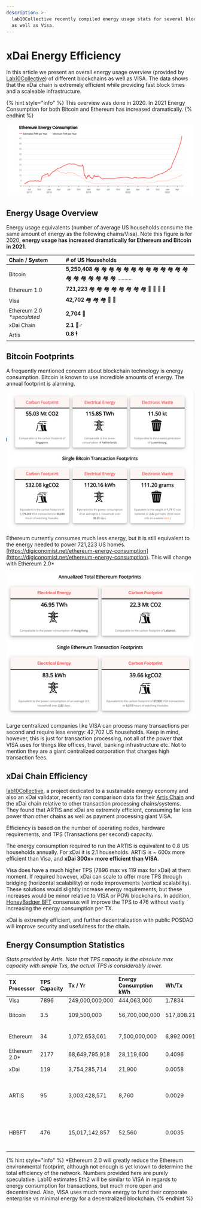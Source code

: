 ```yaml
---
description: >-
  lab10Collective recently compiled energy usage stats for several blockchains
  as well as Visa.
---
```


# xDai Energy Efficiency

In this article we present an overall energy usage overview \(provided by [Lab10Collective](https://lab10.coop/)\) of different blockchains as well as VISA. The data shows that the xDai chain is extremely efficient while providing fast block times and a scaleable infrastructure. 

{% hint style="info" %}
This overview was done in 2020. In 2021 Energy Consumption for both Bitcoin and Ethereum has increased dramatically.
{% endhint %}

![](../../../.gitbook/assets/energy-consumption.png)

## Energy Usage Overview

Energy usage equivalents \(number of average US households consume the same amount of energy as the following chains/Visa\). Note this figure is for 2020, **energy usage has increased dramatically for Ethereum and Bitcoin in 2021**.

| Chain / System | \# of US Households |
| :--- | :--- |
| Bitcoin | **5,250,408** 🏘 🏘 🏘 🏘 🏘 🏘 🏘 🏘 🏘 🏘 🏘 🏘 🏘 🏘 🏘 🏘 🏘 🏘 🏘 🏘 .......... |
| Ethereum 1.0 | **721,223** 🏘 🏘 🏘 🏘 🏘 🏘 🏘 🏘 🏡 🏡 🏡 🏡  |
| Visa | **42,702** 🏘 🏘 🏘 🏡 🏡  |
| Ethereum 2.0 _\*speculated_ | **2,704** 🏡  |
| xDai Chain | **2.1** 👯♂  |
| Artis | **0.8** 🕴  |

## Bitcoin Footprints

A frequently mentioned concern about blockchain technology is energy consumption. Bitcoin is known to use incredible amounts of energy.  The annual footprint is alarming. 

![](../../../.gitbook/assets/bitcoin-1.png)

Ethereum currently consumes much less energy, but it is still equivalent to the energy needed to power 721,223 US homes. [https://digiconomist.net/ethereum-energy-consumption](https://digiconomist.net/ethereum-energy-consumption). This will change with Ethereum 2.0\*

![](../../../.gitbook/assets/ethereum.png)

Large centralized companies like VISA can process many transactions per second and require less energy: 42,702 US households. Keep in mind, however, this is just for transaction processing, not all of the power that VISA uses for things like offices, travel, banking infrastructure etc. Not to mention they are a giant centralized corporation that charges high transaction fees.

## xDai Chain Efficiency

[lab10Collective](https://lab10.coop/%20), a project dedicated to a sustainable energy economy and also an xDai validator, recently ran comparison data for their [Artis Chain](https://artis.eco/) and the xDai chain relative to other transaction processing chains/systems. They found that ARTIS and xDai are extremely efficient, consuming far less power than other chains as well as payment processing giant VISA. 

Efficiency is based on the number of operating nodes, hardware requirements, and TPS \(Transactions per second\) capacity.

The energy consumption required to run the ARTIS is equivalent to 0.8 US households annually. For xDai it is 2.1 households.  ARTIS is ~ 600x more efficient than Visa, and **xDai 300x+ more efficient than VISA**.

Visa does have a much higher TPS \(7896 max vs 119 max for xDai\) at them moment. If required however, xDai can scale to offer more TPS through bridging \(horizontal scalability\) or node improvements \(vertical scalability\). These solutions would slightly increase energy requirements, but these increases would be minor relative to VISA or POW blockchains. In addition, [HoneyBadger BFT](../../../for-validators/consensus/honeybadger-bft-consensus/) consensus will improve the TPS to 476 without vastly increasing the energy consumption per TX.

xDai is extremely efficient, and further decentralization with public POSDAO will improve security and usefulness for the chain.   

## Energy Consumption Statistics

_Stats provided by Artis. Note that TPS capacity is the absolute max capacity with simple Txs, the actual TPS is considerably lower._

<table>
  <thead>
    <tr>
      <th style="text-align:left">TX Processor</th>
      <th style="text-align:left">TPS Capacity</th>
      <th style="text-align:left">Tx / Yr</th>
      <th style="text-align:left">Energy Consumption kWh</th>
      <th style="text-align:left">Wh/Tx</th>
      <th style="text-align:left">Wh/Tx Compared to Visa</th>
      <th style="text-align:left">avg. # of US households</th>
    </tr>
  </thead>
  <tbody>
    <tr>
      <td style="text-align:left">Visa</td>
      <td style="text-align:left">7896</td>
      <td style="text-align:left">249,000,000,000</td>
      <td style="text-align:left">444,063,000</td>
      <td style="text-align:left">1.7834</td>
      <td style="text-align:left"></td>
      <td style="text-align:left">42,702</td>
    </tr>
    <tr>
      <td style="text-align:left">Bitcoin</td>
      <td style="text-align:left">3.5</td>
      <td style="text-align:left">109,500,000</td>
      <td style="text-align:left">56,700,000,000</td>
      <td style="text-align:left">517,808.2192</td>
      <td style="text-align:left">290351x worse
        <br />&#x1F6D1;</td>
      <td style="text-align:left">5,452,447</td>
    </tr>
    <tr>
      <td style="text-align:left">Ethereum</td>
      <td style="text-align:left">34</td>
      <td style="text-align:left">1,072,653,061</td>
      <td style="text-align:left">7,500,000,000</td>
      <td style="text-align:left">6,992.0091</td>
      <td style="text-align:left">3921x worse
        <br />&#x1F6D1;</td>
      <td style="text-align:left">721,223</td>
    </tr>
    <tr>
      <td style="text-align:left">Ethereum 2.0*</td>
      <td style="text-align:left">2177</td>
      <td style="text-align:left">68,649,795,918</td>
      <td style="text-align:left">28,119,600</td>
      <td style="text-align:left">0.4096</td>
      <td style="text-align:left">4x better
        <br />&#x2705;</td>
      <td style="text-align:left">2,704</td>
    </tr>
    <tr>
      <td style="text-align:left">xDai</td>
      <td style="text-align:left">119</td>
      <td style="text-align:left">3,754,285,714</td>
      <td style="text-align:left">21,900</td>
      <td style="text-align:left">0.0058</td>
      <td style="text-align:left">306x better &#x2705;</td>
      <td style="text-align:left">2.11</td>
    </tr>
    <tr>
      <td style="text-align:left">ARTIS</td>
      <td style="text-align:left">95</td>
      <td style="text-align:left">3,003,428,571</td>
      <td style="text-align:left">8,760</td>
      <td style="text-align:left">0.0029</td>
      <td style="text-align:left">
        <p>611x better</p>
        <p>&#x2705;</p>
      </td>
      <td style="text-align:left">0.84</td>
    </tr>
    <tr>
      <td style="text-align:left">HBBFT</td>
      <td style="text-align:left">476</td>
      <td style="text-align:left">15,017,142,857</td>
      <td style="text-align:left">52,560</td>
      <td style="text-align:left">0.0035</td>
      <td style="text-align:left">
        <p>510x better</p>
        <p>&#x2705;</p>
      </td>
      <td style="text-align:left">5.1</td>
    </tr>
  </tbody>
</table>

{% hint style="info" %}
\*Ethereum 2.0 will greatly reduce the Ethereum environmental footprint, although not enough is yet known to determine the total efficiency of the network. Numbers provided here are purely speculative. Lab10 estimates Eth2 will be similar to VISA in regards to energy consumption for transactions, but much more open and decentralized.  Also, VISA uses much more energy to fund their corporate enterprise vs minimal energy for a decentralized blockchain.
{% endhint %}

